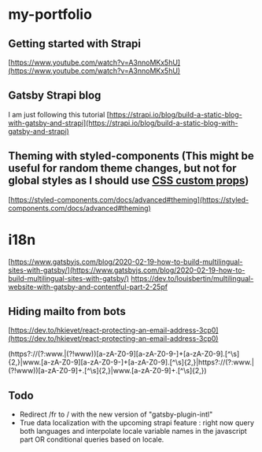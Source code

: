# my-portfolio

## Getting started with Strapi

[https://www.youtube.com/watch?v=A3nnoMKx5hU](https://www.youtube.com/watch?v=A3nnoMKx5hU)

## Gatsby Strapi blog

I am just following this tutorial
[https://strapi.io/blog/build-a-static-blog-with-gatsby-and-strapi](https://strapi.io/blog/build-a-static-blog-with-gatsby-and-strapi)

## Theming with styled-components (This might be useful for random theme changes, but not for global styles as I should use [CSS custom props](https://daily.dev/posts/theming-styled-components-with-css-custom-properties))

[https://styled-components.com/docs/advanced#theming](https://styled-components.com/docs/advanced#theming)

# i18n

[https://www.gatsbyjs.com/blog/2020-02-19-how-to-build-multilingual-sites-with-gatsby/](https://www.gatsbyjs.com/blog/2020-02-19-how-to-build-multilingual-sites-with-gatsby/)
https://dev.to/louisbertin/multilingual-website-with-gatsby-and-contentful-part-2-25pf

## Hiding mailto from bots

[https://dev.to/hkievet/react-protecting-an-email-address-3cp0](https://dev.to/hkievet/react-protecting-an-email-address-3cp0)




(https?:\/\/(?:www\.|(?!www))[a-zA-Z0-9][a-zA-Z0-9-]+[a-zA-Z0-9]\.[^\s]{2,}|www\.[a-zA-Z0-9][a-zA-Z0-9-]+[a-zA-Z0-9]\.[^\s]{2,}|https?:\/\/(?:www\.|(?!www))[a-zA-Z0-9]+\.[^\s]{2,}|www\.[a-zA-Z0-9]+\.[^\s]{2,})

## Todo

- Redirect /fr to / with the new version of "gatsby-plugin-intl"
- True data localization with the upcoming strapi feature : right now query both languages and interpolate locale variable names in the javascript part OR conditional queries based on locale.